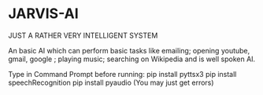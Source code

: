 # JARVIS-AI

JUST A RATHER VERY INTELLIGENT SYSTEM

An basic AI which can perform basic tasks like emailing; opening youtube, gmail, google ; playing music; searching on Wikipedia and is well spoken AI.

Type in Command Prompt before running:
pip install pyttsx3
pip install speechRecognition
pip install pyaudio (You may just get errors)
